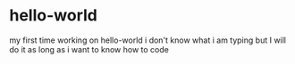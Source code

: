 # hello-world
my first time working on hello-world
i don't know what i am typing but I will do it as long as i want to know how to code
